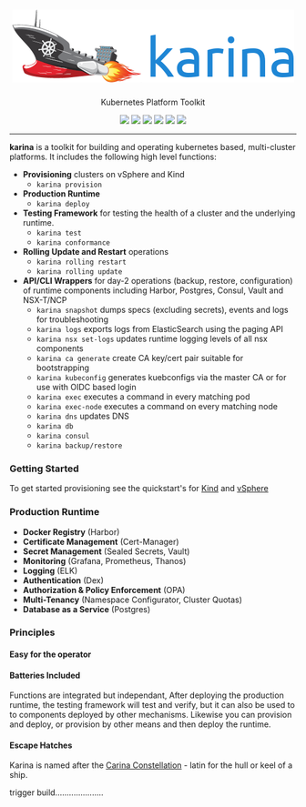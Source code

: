 

<h1 align="center"><img src="https://github.com/flanksource/karina/raw/master/docs/img/logo.png"></i></h1>
  <p align="center">Kubernetes Platform Toolkit</p>
<p align="center">
<a href="https://circleci.com/gh/flanksource/karina"><img src="https://circleci.com/gh/flanksource/karina.svg?style=svg"></a>
<a href="https://goreportcard.com/report/github.com/flanksource/karina"><img src="https://goreportcard.com/badge/github.com/flanksource/karina"></a>
<img src="https://img.shields.io/badge/K8S-1.15%20%7C%201.16-lightgrey.svg"/>
<img src="https://img.shields.io/badge/Infra-vSphere%20%7C%20Kind-lightgrey.svg"/>
<img src="https://img.shields.io/github/license/flanksource/karina.svg?style=flat-square"/>
<a href="https://karina.docs.flanksource.com"> <img src="https://img.shields.io/badge/☰-Docs-lightgrey.svg"/> </a>
</p>

---

**karina** is a toolkit for building and operating kubernetes based, multi-cluster platforms. It includes the following high level functions:

* **Provisioning** clusters on vSphere and Kind
  * `karina provision`
* **Production Runtime**
  * `karina deploy`
* **Testing Framework** for testing the health of a cluster and the underlying runtime.
  * `karina test`
  * `karina conformance`
* **Rolling Update and Restart** operations
  * `karina rolling restart`
  * `karina rolling update`
* **API/CLI Wrappers** for day-2 operations (backup, restore, configuration) of runtime components including Harbor, Postgres, Consul, Vault and NSX-T/NCP
  * `karina snapshot` dumps specs (excluding secrets), events and logs for troubleshooting
  * `karina logs` exports logs from ElasticSearch using the paging API
  * `karina nsx set-logs` updates runtime logging levels of all nsx components
  * `karina ca generate` create CA key/cert pair suitable for bootstrapping
  * `karina kubeconfig` generates kuebconfigs via the master CA or for use with OIDC based login
  * `karina exec` executes a command in every matching pod
  * `karina exec-node` executes a command on every matching node
  * `karina dns` updates DNS
  * `karina db`
  * `karina consul`
  * `karina backup/restore`


### Getting Started
To get started provisioning see the quickstart's for [Kind](https://karina.docs.flanksource.com/admin-guide/provisioning/kind.md) and [vSphere](https://karina.docs.flanksource.com/admin-guide/provisioning/vsphere.md) <br>

### Production Runtime

* **Docker Registry** (Harbor)
* **Certificate Management** (Cert-Manager)
* **Secret Management** (Sealed Secrets, Vault)
* **Monitoring** (Grafana, Prometheus, Thanos)
* **Logging** (ELK)
* **Authentication** (Dex)
* **Authorization & Policy Enforcement** (OPA)
* **Multi-Tenancy** (Namespace Configurator, Cluster Quotas)
* **Database as a Service** (Postgres)


### Principles

#### Easy for the operator

#### Batteries Included

Functions are integrated but independant, After deploying the production runtime, the testing framework will test and verify, but it can also be used to to components deployed by other mechanisms. Likewise you can provision and deploy, or provision by other means and then deploy the runtime.

#### Escape Hatches

Karina is named after the [Carina Constellation](https://en.wikipedia.org/wiki/Carina_(constellation)) - latin for the hull or keel of a ship.


trigger build.....................
